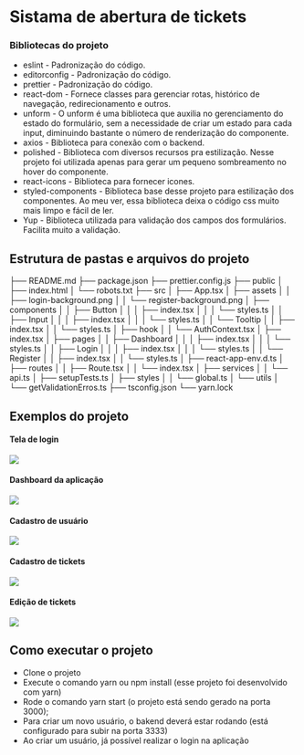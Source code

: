 # Sistama de abertura de tickets

### Bibliotecas do projeto

- eslint - Padronização do código.
- editorconfig - Padronização do código.
- prettier - Padronização do código.
- react-dom - Fornece classes para gerenciar rotas, histórico de navegação, redirecionamento e outros.
- unform - O unform é uma biblioteca que auxilia no gerenciamento do estado do formulário, sem a necessidade
de criar um estado para cada input, diminuindo bastante o número de renderização do componente.
- axios - Biblioteca para conexão com o backend.
- polished - Biblioteca com diversos recursos pra estilização. Nesse projeto foi utilizada apenas para
gerar um pequeno sombreamento no hover do componente.
- react-icons - Biblioteca para fornecer icones.
- styled-components - Biblioteca base desse projeto para estilização dos componentes. Ao meu ver, essa biblioteca
deixa o código css muito mais limpo e fácil de ler.
- Yup - Biblioteca utilizada para validação dos campos dos formulários. Facilita muito a validação.

## Estrutura de pastas e arquivos do projeto

├── README.md
├── package.json
├── prettier.config.js
├── public
│   ├── index.html
│   └── robots.txt
├── src
│   ├── App.tsx
│   ├── assets
│   │   ├── login-background.png
│   │   └── register-background.png
│   ├── components
│   │   ├── Button
│   │   │   ├── index.tsx
│   │   │   └── styles.ts
│   │   ├── Input
│   │   │   ├── index.tsx
│   │   │   └── styles.ts
│   │   └── Tooltip
│   │       ├── index.tsx
│   │       └── styles.ts
│   ├── hook
│   │   └── AuthContext.tsx
│   ├── index.tsx
│   ├── pages
│   │   ├── Dashboard
│   │   │   ├── index.tsx
│   │   │   └── styles.ts
│   │   ├── Login
│   │   │   ├── index.tsx
│   │   │   └── styles.ts
│   │   └── Register
│   │       ├── index.tsx
│   │       └── styles.ts
│   ├── react-app-env.d.ts
│   ├── routes
│   │   ├── Route.tsx
│   │   └── index.tsx
│   ├── services
│   │   └── api.ts
│   ├── setupTests.ts
│   ├── styles
│   │   └── global.ts
│   └── utils
│       └── getValidationErros.ts
├── tsconfig.json
└── yarn.lock

## Exemplos do projeto

#### Tela de login
![](https://ibb.co/fvcg2xn)

#### Dashboard da aplicação
![](https://ibb.co/FYS3GCW)

#### Cadastro de usuário
![](https://ibb.co/bgZqfHc)

#### Cadastro de tickets
![](https://ibb.co/ynH8gM2)

#### Edição de tickets
![](https://ibb.co/JsrjvQJ)


## Como executar o projeto

- Clone o projeto
- Execute o comando yarn ou npm install (esse projeto foi desenvolvido com yarn)
- Rode o comando yarn start (o projeto está sendo gerado na porta 3000);
- Para criar um novo usuário, o bakend deverá estar rodando (está configurado para subir na porta 3333)
- Ao criar um usuário, já possível realizar o login na aplicação
